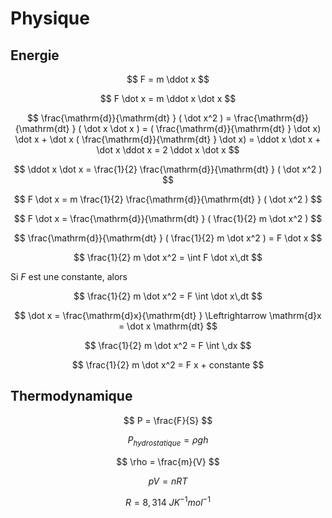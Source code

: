 # Physique

## Energie

$$ F = m \ddot x $$

$$ F \dot x = m \ddot x \dot x $$

$$
  \frac{\mathrm{d}}{\mathrm{dt} } ( \dot x^2 )
= \frac{\mathrm{d}}{\mathrm{dt} } ( \dot x \dot x )
= ( \frac{\mathrm{d}}{\mathrm{dt} } \dot x) \dot x + \dot x ( \frac{\mathrm{d}}{\mathrm{dt} } \dot x)
= \ddot x \dot x + \dot x \ddot x
= 2 \ddot x \dot x
$$

$$ \ddot x \dot x = \frac{1}{2} \frac{\mathrm{d}}{\mathrm{dt} } ( \dot x^2 ) $$

$$ F \dot x = m \frac{1}{2} \frac{\mathrm{d}}{\mathrm{dt} } ( \dot x^2 ) $$

$$ F \dot x = \frac{\mathrm{d}}{\mathrm{dt} } ( \frac{1}{2} m \dot x^2 ) $$

$$ \frac{\mathrm{d}}{\mathrm{dt} } ( \frac{1}{2} m \dot x^2 ) = F \dot x $$

$$ \frac{1}{2} m \dot x^2 = \int F \dot x\,dt $$

Si $F$ est une constante, alors

$$ \frac{1}{2} m \dot x^2 = F \int \dot x\,dt $$

$$ \dot x = \frac{\mathrm{d}x}{\mathrm{dt} } \Leftrightarrow \mathrm{d}x = \dot x \mathrm{dt} $$

$$ \frac{1}{2} m \dot x^2 = F \int \,dx $$

$$ \frac{1}{2} m \dot x^2 = F x + constante $$

## Thermodynamique

$$ P = \frac{F}{S} $$

$$ P_{hydrostatique} = \rho g h $$

$$ \rho = \frac{m}{V} $$

$$ p V = n R T $$

$$ R = 8,314 \ J K^{-1} mol^{-1} $$
